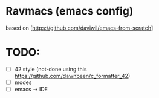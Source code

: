 # Ravmacs (emacs config)

based on [https://github.com/daviwil/emacs-from-scratch]

# TODO:

- [ ] 42 style (not-done using this https://github.com/dawnbeen/c_formatter_42)
- [ ] modes
- [ ] emacs -> IDE
